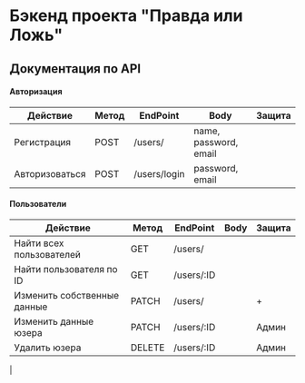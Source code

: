 # Бэкенд проекта "Правда или Ложь"

## Документация по API
#### Авторизация
| Действие            | Метод | EndPoint     | Body                  | Защита |
|---------------------|-------|--------------|-----------------------|--------|
| Регистрация         | POST  | /users/      | name, password, email |        |
| Авторизоваться      | POST  | /users/login | password, email       |        |
#### Пользователи

| Действие                    | Метод | EndPoint     | Body                  | Защита |
|-----------------------------|-------|--------------|-----------------------|--------|
| Найти всех пользователей    | GET   | /users/      |                       |        |
| Найти пользователя по ID    | GET   | /users/:ID   |                       |        |
| Изменить собственные данные | PATCH | /users/      |                       | +      |
| Изменить данные юзера       | PATCH | /users/:ID   |                       | Админ  |
| Удалить юзера               | DELETE| /users/:ID   |                       | Админ  |
|
